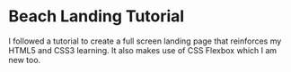# Beach Landing Tutorial

I followed a tutorial to create a full screen landing page that reinforces my HTML5 and CSS3 learning.
It also makes use of CSS Flexbox which I am new too.
